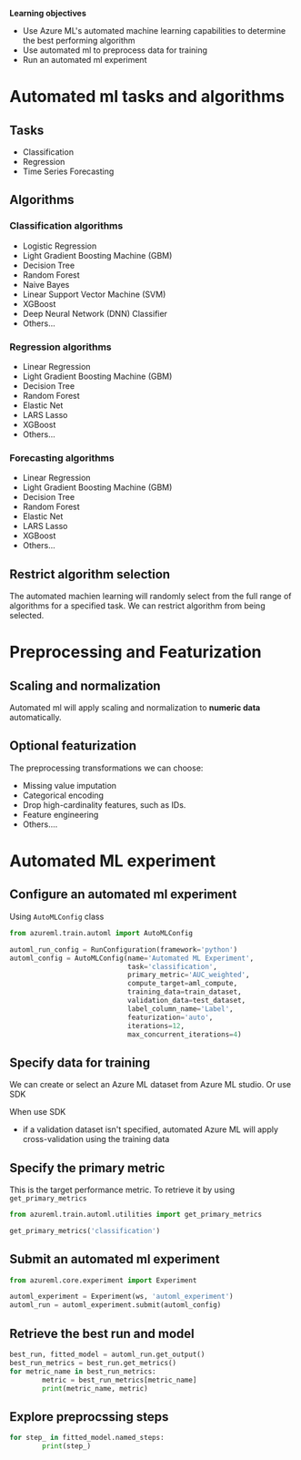 **Learning objectives**

* Use Azure ML's automated machine learning capabilities to determine the best performing algorithm
* Use automated ml to preprocess data for training
* Run an automated ml experiment



# Automated ml tasks and algorithms

## Tasks

- Classification
- Regression
- Time Series Forecasting



## Algorithms

### Classification algorithms

- Logistic Regression
- Light Gradient Boosting Machine (GBM)
- Decision Tree
- Random Forest
- Naive Bayes
- Linear Support Vector Machine (SVM)
- XGBoost
- Deep Neural Network (DNN) Classifier
- Others...

### Regression algorithms

- Linear Regression
- Light Gradient Boosting Machine (GBM)
- Decision Tree
- Random Forest
- Elastic Net
- LARS Lasso
- XGBoost
- Others...

### Forecasting algorithms

- Linear Regression
- Light Gradient Boosting Machine (GBM)
- Decision Tree
- Random Forest
- Elastic Net
- LARS Lasso
- XGBoost
- Others...

## Restrict algorithm selection

The automated machien learning will randomly select from the full range of algorithms for a specified task. We can restrict algorithm from being selected.



# Preprocessing and Featurization

## Scaling and normalization

Automated ml will apply scaling and normalization to **numeric data** automatically.



## Optional featurization

The preprocessing transformations we can choose:

* Missing value imputation
* Categorical encoding
* Drop high-cardinality features, such as IDs.
* Feature engineering
* Others....



# Automated ML experiment

## Configure an automated ml experiment

Using ```AutoMLConfig``` class

```python
from azureml.train.automl import AutoMLConfig

automl_run_config = RunConfiguration(framework='python')
automl_config = AutoMLConfig(name='Automated ML Experiment',
                             task='classification',
                             primary_metric='AUC_weighted',
                             compute_target=aml_compute,
                             training_data=train_dataset,
                             validation_data=test_dataset,
                             label_column_name='Label',
                             featurization='auto',
                             iterations=12,
                             max_concurrent_iterations=4)
```



## Specify data for training

We can create or select an Azure ML dataset from Azure ML studio. Or use SDK

When use SDK

* if a validation dataset isn't specified, automated Azure ML will apply cross-validation using the training data



## Specify the primary metric

This is the target performance metric. To retrieve it by using ```get_primary_metrics```

```python
from azureml.train.automl.utilities import get_primary_metrics

get_primary_metrics('classification')
```



## Submit an automated ml experiment

```python
from azureml.core.experiment import Experiment

automl_experiment = Experiment(ws, 'automl_experiment')
automl_run = automl_experiment.submit(automl_config)
```



## Retrieve the best run and model

```python
best_run, fitted_model = automl_run.get_output()
best_run_metrics = best_run.get_metrics()
for metric_name in best_run_metrics:
		metric = best_run_metrics[metric_name]
		print(metric_name, metric)
```



## Explore preprocssing steps

```python
for step_ in fitted_model.named_steps:
		print(step_)
```

